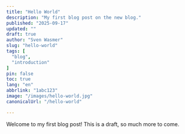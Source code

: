 ```yaml
---
title: "Hello World"
description: "My first blog post on the new blog."
published: "2025-09-17"
updated: ""
draft: true
author: "Sven Wasmer"
slug: "hello-world"
tags: [
  "blog",
  "introduction"
]
pin: false
toc: true
lang: "en"
abbrlink: "1abc123"
image: "/images/hello-world.jpg"
canonicalUrl: "/hello-world"

---
```


Welcome to my first blog post! This is a draft, so much more to come.
